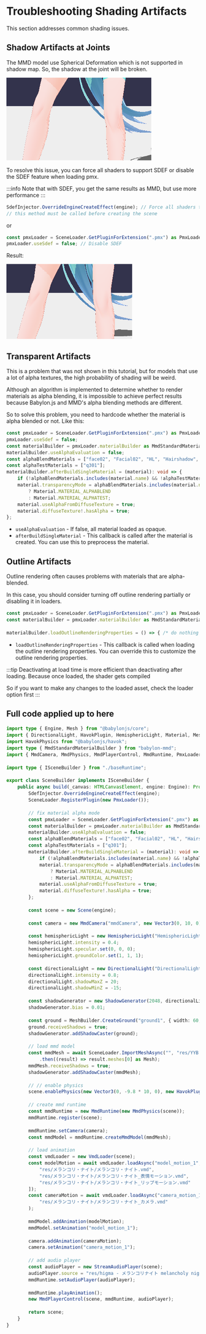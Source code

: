 # Troubleshooting Shading Artifacts

This section addresses common shading issues.

## Shadow Artifacts at Joints

The MMD model use Spherical Deformation which is not supported in shadow map. So, the shadow at the joint will be broken.

![Knee](image.png)

To resolve this issue, you can force all shaders to support SDEF or disable the SDEF feature when loading pmx.

:::info
Note that with SDEF, you get the same results as MMD, but use more performance
:::

```typescript title="src/sceneBuilder.ts"
SdefInjector.OverrideEngineCreateEffect(engine); // Force all shaders to support SDEF
// this method must be called before creating the scene
```

or

```typescript title="src/sceneBuilder.ts"
const pmxLoader = SceneLoader.GetPluginForExtension(".pmx") as PmxLoader;
pmxLoader.useSdef = false; // Disable SDEF
```

Result:

![Knee Solved](image-1.png)

## Transparent Artifacts

This is a problem that was not shown in this tutorial, but for models that use a lot of alpha textures, the high probability of shading will be weird.

Although an algorithm is implemented to determine whether to render materials as alpha blending, it is impossible to achieve perfect results because Babylon.js and MMD's alpha blending methods are different.

So to solve this problem, you need to hardcode whether the material is alpha blended or not. Like this:

```typescript title="src/sceneBuilder.ts"
const pmxLoader = SceneLoader.GetPluginForExtension(".pmx") as PmxLoader;
pmxLoader.useSdef = false;
const materialBuilder = pmxLoader.materialBuilder as MmdStandardMaterialBuilder;
materialBuilder.useAlphaEvaluation = false;
const alphaBlendMaterials = ["face02", "Facial02", "HL", "Hairshadow", "q302"];
const alphaTestMaterials = ["q301"];
materialBuilder.afterBuildSingleMaterial = (material): void => {
    if (!alphaBlendMaterials.includes(material.name) && !alphaTestMaterials.includes(material.name)) return;
    material.transparencyMode = alphaBlendMaterials.includes(material.name)
        ? Material.MATERIAL_ALPHABLEND
        : Material.MATERIAL_ALPHATEST;
    material.useAlphaFromDiffuseTexture = true;
    material.diffuseTexture!.hasAlpha = true;
};
```

- `useAlphaEvaluation` - If false, all material loaded as opaque.
- `afterBuildSingleMaterial` - This callback is called after the material is created. You can use this to preprocess the material.

## Outline Artifacts

Outline rendering often causes problems with materials that are alpha-blended.

In this case, you should consider turning off outline rendering partially or disabling it in loaders.

```typescript title="src/sceneBuilder.ts"
const pmxLoader = SceneLoader.GetPluginForExtension(".pmx") as PmxLoader;
const materialBuilder = pmxLoader.materialBuilder as MmdStandardMaterialBuilder;

materialBuilder.loadOutlineRenderingProperties = () => { /* do nothing */ };
```

- `loadOutlineRenderingProperties` - This callback is called when loading the outline rendering properties. You can override this to customize the outline rendering properties.

:::tip
Deactivating at load time is more efficient than deactivating after loading. Because once loaded, the shader gets compiled

So if you want to make any changes to the loaded asset, check the loader option first
:::

## Full code applied up to here

```typescript title="src/sceneBuilder.ts"
import type { Engine, Mesh } from "@babylonjs/core";
import { DirectionalLight, HavokPlugin, HemisphericLight, Material, MeshBuilder, Scene, SceneLoader, ShadowGenerator, Vector3 } from "@babylonjs/core";
import HavokPhysics from "@babylonjs/havok";
import type { MmdStandardMaterialBuilder } from "babylon-mmd";
import { MmdCamera, MmdPhysics, MmdPlayerControl, MmdRuntime, PmxLoader, SdefInjector, StreamAudioPlayer, VmdLoader } from "babylon-mmd";

import type { ISceneBuilder } from "./baseRuntime";

export class SceneBuilder implements ISceneBuilder {
    public async build(_canvas: HTMLCanvasElement, engine: Engine): Promise<Scene> {
        SdefInjector.OverrideEngineCreateEffect(engine);
        SceneLoader.RegisterPlugin(new PmxLoader());

        // fix material alpha mode
        const pmxLoader = SceneLoader.GetPluginForExtension(".pmx") as PmxLoader;
        const materialBuilder = pmxLoader.materialBuilder as MmdStandardMaterialBuilder;
        materialBuilder.useAlphaEvaluation = false;
        const alphaBlendMaterials = ["face02", "Facial02", "HL", "Hairshadow", "q302"];
        const alphaTestMaterials = ["q301"];
        materialBuilder.afterBuildSingleMaterial = (material): void => {
            if (!alphaBlendMaterials.includes(material.name) && !alphaTestMaterials.includes(material.name)) return;
            material.transparencyMode = alphaBlendMaterials.includes(material.name)
                ? Material.MATERIAL_ALPHABLEND
                : Material.MATERIAL_ALPHATEST;
            material.useAlphaFromDiffuseTexture = true;
            material.diffuseTexture!.hasAlpha = true;
        };

        const scene = new Scene(engine);

        const camera = new MmdCamera("mmdCamera", new Vector3(0, 10, 0), scene);

        const hemisphericLight = new HemisphericLight("HemisphericLight", new Vector3(0, 1, 0), scene);
        hemisphericLight.intensity = 0.4;
        hemisphericLight.specular.set(0, 0, 0);
        hemisphericLight.groundColor.set(1, 1, 1);

        const directionalLight = new DirectionalLight("DirectionalLight", new Vector3(0.5, -1, 1), scene);
        directionalLight.intensity = 0.8;
        directionalLight.shadowMaxZ = 20;
        directionalLight.shadowMinZ = -15;

        const shadowGenerator = new ShadowGenerator(2048, directionalLight, true, camera);
        shadowGenerator.bias = 0.01;

        const ground = MeshBuilder.CreateGround("ground1", { width: 60, height: 60, subdivisions: 2, updatable: false }, scene);
        ground.receiveShadows = true;
        shadowGenerator.addShadowCaster(ground);

        // load mmd model
        const mmdMesh = await SceneLoader.ImportMeshAsync("", "res/YYB Hatsune Miku_10th/", "YYB Hatsune Miku_10th_v1.02.pmx", scene)
            .then((result) => result.meshes[0] as Mesh);
        mmdMesh.receiveShadows = true;
        shadowGenerator.addShadowCaster(mmdMesh);

        // // enable physics
        scene.enablePhysics(new Vector3(0, -9.8 * 10, 0), new HavokPlugin(true, await HavokPhysics()));

        // create mmd runtime
        const mmdRuntime = new MmdRuntime(new MmdPhysics(scene));
        mmdRuntime.register(scene);

        mmdRuntime.setCamera(camera);
        const mmdModel = mmdRuntime.createMmdModel(mmdMesh);

        // load animation
        const vmdLoader = new VmdLoader(scene);
        const modelMotion = await vmdLoader.loadAsync("model_motion_1", [
            "res/メランコリ・ナイト/メランコリ・ナイト.vmd",
            "res/メランコリ・ナイト/メランコリ・ナイト_表情モーション.vmd",
            "res/メランコリ・ナイト/メランコリ・ナイト_リップモーション.vmd"
        ]);
        const cameraMotion = await vmdLoader.loadAsync("camera_motion_1",
            "res/メランコリ・ナイト/メランコリ・ナイト_カメラ.vmd"
        );

        mmdModel.addAnimation(modelMotion);
        mmdModel.setAnimation("model_motion_1");

        camera.addAnimation(cameraMotion);
        camera.setAnimation("camera_motion_1");

        // add audio player
        const audioPlayer = new StreamAudioPlayer(scene);
        audioPlayer.source = "res/higma - メランコリナイト melancholy night feat.初音ミク.mp3";
        mmdRuntime.setAudioPlayer(audioPlayer);

        mmdRuntime.playAnimation();
        new MmdPlayerControl(scene, mmdRuntime, audioPlayer);

        return scene;
    }
}
```
